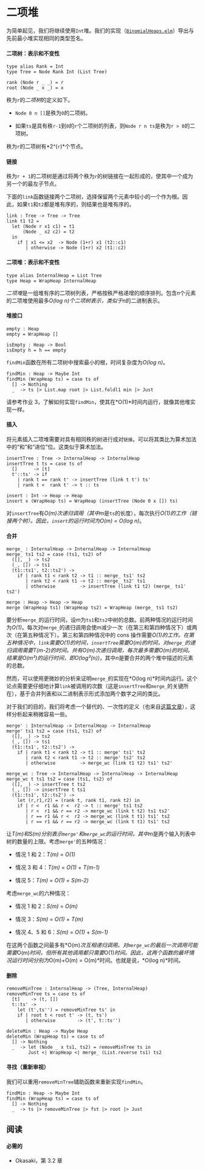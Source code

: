 # 二项堆

为简单起见，我们将继续使用`Int`堆。我们的实现（[`BinomialHeaps.elm`](https://www.classes.cs.uchicago.edu/archive/2015/winter/22300-1/public-code/BinomialHeaps.elm)）导出与先前最小堆实现相同的类型签名。

#### 二项树：表示和不变性

```
type alias Rank = Int
type Tree = Node Rank Int (List Tree)

rank (Node r _ _) = r
root (Node _ x _) = x 
```

秩为`r`的*二项树*的定义如下。

+   `Node 0 n []`是秩为`0`的二项树。

+   如果`ts`是具有秩`r-1`到`0`的`r`个二项树的列表，则`Node r n ts`是秩为`r > 0`的二项树。

秩为`r`的二项树有*2^(`r`)*个节点。

#### 链接

秩为`r + 1`的二项树是通过将两个秩为`r`的树链接在一起形成的，使其中一个成为另一个的最左子节点。

下面的`link`函数链接两个二项树，选择保留两个元素中较小的一个作为根。因此，如果`t1`和`t2`都是堆有序的，则结果也是堆有序的。

```
link : Tree -> Tree -> Tree
link t1 t2 =
  let (Node r x1 c1) = t1
      (Node _ x2 c2) = t2
  in
    if | x1 <= x2  -> Node (1+r) x1 (t2::c1)
       | otherwise -> Node (1+r) x2 (t1::c2) 
```

#### 二项堆：表示和不变性

```
type alias InternalHeap = List Tree
type Heap = WrapHeap InternalHeap 
```

*二项堆*是一组堆有序的二项树列表，严格按秩严格递增的顺序排列。包含*n*个元素的二项堆使用最多*O(log n)*个二项树表示，类似于*n*的二进制表示。

#### 堆接口

```
empty : Heap
empty = WrapHeap []

isEmpty : Heap -> Bool
isEmpty h = h == empty 
```

`findMin`函数在所有二项树中搜索最小的根，时间复杂度为*O(log n)*。

```
findMin : Heap -> Maybe Int
findMin (WrapHeap ts) = case ts of
  [] -> Nothing
  _  -> ts |> List.map root |> List.foldl1 min |> Just 
```

请参考作业 3，了解如何实现`findMin`，使其在*O(1)*时间内运行，就像其他堆实现一样。

#### 插入

将元素插入二项堆需要对具有相同秩的树进行成对`链接`。可以将其类比为算术加法中的“和”和“进位”位。这类似于算术加法。

```
insertTree : Tree -> InternalHeap -> InternalHeap
insertTree t ts = case ts of
  []      -> [t]
  t'::ts' -> if
    | rank t == rank t' -> insertTree (link t t') ts'
    | rank t <  rank t' -> t :: ts

insert : Int -> Heap -> Heap
insert x (WrapHeap ts) = WrapHeap (insertTree (Node 0 x []) ts) 
```

对`insertTree`有*O(m)*次递归调用（其中*m*是`ts`的长度），每次执行*O(1)*的工作（链接两个树）。因此，`insert`的运行时间为*O(m) = O(log n)*。

#### 合并

```
merge_ : InternalHeap -> InternalHeap -> InternalHeap
merge_ ts1 ts2 = case (ts1, ts2) of
  ([], _) -> ts2
  (_, []) -> ts1
  (t1::ts1', t2::ts2') ->
    if | rank t1 < rank t2 -> t1 :: merge_ ts1' ts2
       | rank t2 < rank t1 -> t2 :: merge_ ts2' ts1
       | otherwise         -> insertTree (link t1 t2) (merge_ ts1' ts2')

merge : Heap -> Heap -> Heap
merge (WrapHeap ts1) (WrapHeap ts2) = WrapHeap (merge_ ts1 ts2) 
```

要分析`merge_`的运行时间，设*m*为`ts1`和`ts2`中树的总数。前两种情况的运行时间为*O(1)*。每次对`merge_`的递归调用会使*m*减少一次（在第三和第四种情况下）或两次（在第五种情况下）。第三和第四种情况中的 cons 操作需要*O(1)*的工作。在第五种情况中，`link`需要*O(1)*的时间，`insertTree`需要*O(m)*的时间，对`merge_`的递归调用需要*T(m-2)*的时间。共有*O(m)*次递归调用，每次最多需要*O(m)*的时间。结果是*O(m²)*的运行时间，即*O(log²(n))*，其中*n*是要合并的两个堆中描述的元素的总数。

然而，可以使用更微妙的分析来证明`merge_`的实现在*O(log n)*时间内运行。这个论点需要更仔细地计算`link`被调用的次数（这是`insertTree`和`merge_`的关键所在），基于合并列表和以二进制表示形式添加两个数字之间的类比。

对于我们的目的，我们将考虑一个替代的、一次性的定义（也来自[这篇文章](http://stackoverflow.com/questions/11462626/should-melding-merging-of-binomial-heaps-be-done-in-one-pass-or-two)），这样分析起来稍微容易一些。

```
merge' : InternalHeap -> InternalHeap -> InternalHeap
merge' ts1 ts2 = case (ts1, ts2) of
  ([], _) -> ts2
  (_, []) -> ts1
  (t1::ts1', t2::ts2') ->
    if | rank t1 < rank t2 -> t1 :: merge' ts1' ts2
       | rank t2 < rank t1 -> t2 :: merge' ts2' ts2
       | otherwise         -> merge_wc (link t1 t2) ts1' ts2'

merge_wc : Tree -> InternalHeap -> InternalHeap -> InternalHeap
merge_wc t ts1 ts2 = case (ts1, ts2) of
  ([], _) -> insertTree t ts2
  (_, []) -> insertTree t ts1
  (t1::ts1', t2::ts2') ->
    let (r,r1,r2) = (rank t, rank t1, rank t2) in
    if | r <  r1 && r <  r2 -> t :: merge' ts1 ts2
       | r <  r1 && r == r2 -> merge_wc (link t t2) ts1 ts2'
       | r == r1 && r <  r2 -> merge_wc (link t t1) ts1' ts2
       | r == r1 && r == r2 -> merge_wc (link t t1) ts1' ts2 
```

让*T(m)*和*S(m)*分别表示`merge'`和`merge_wc`的运行时间，其中*m*是两个输入列表中树的数量的上限。考虑`merge'`的五种情况：

+   情况 1 和 2：*T(m)* = *O(1)*

+   情况 3 和 4：*T(m)* = *O(1)* + *T(m-1)*

+   情况 5：*T(m)* = *O(1)* + *S(m-2)*

考虑`merge_wc`的六种情况：

+   情况 1 和 2：*S(m)* = *O(m)*

+   情况 3：*S(m)* = *O(1)* + *T(m)*

+   情况 4、5 和 6：*S(m)* = *O(1)* + *S(m-1)*

在这两个函数之间最多有*O(m)*次互相递归调用。对`merge_wc`的最后一次调用可能需要*O(m)*时间，但所有其他调用都只需要*O(1)*时间。因此，这两个函数的最坏情况运行时间分别为*O(m)+O(m) = O(m)*时间。也就是说，*O(log n)*时间。

#### 删除

```
removeMinTree : InternalHeap -> (Tree, InternalHeap)
removeMinTree ts = case ts of
  [t]    -> (t, [])
  t::ts' ->
    let (t',ts'') = removeMinTree ts' in
    if | root t < root t' -> (t, ts')
       | otherwise        -> (t', t::ts'')

deleteMin : Heap -> Maybe Heap
deleteMin (WrapHeap ts) = case ts of
  [] -> Nothing
  _  -> let (Node _ x ts1, ts2) = removeMinTree ts in
        Just <| WrapHeap <| merge_ (List.reverse ts1) ts2 
```

#### 寻找（重新审视）

我们可以重用`removeMinTree`辅助函数来重新实现`findMin`。

```
findMin : Heap -> Maybe Int
findMin (WrapHeap ts) = case ts of
  [] -> Nothing
  _  -> ts |> removeMinTree |> fst |> root |> Just 
```

## 阅读

#### 必需的

+   Okasaki，第 3.2 章
